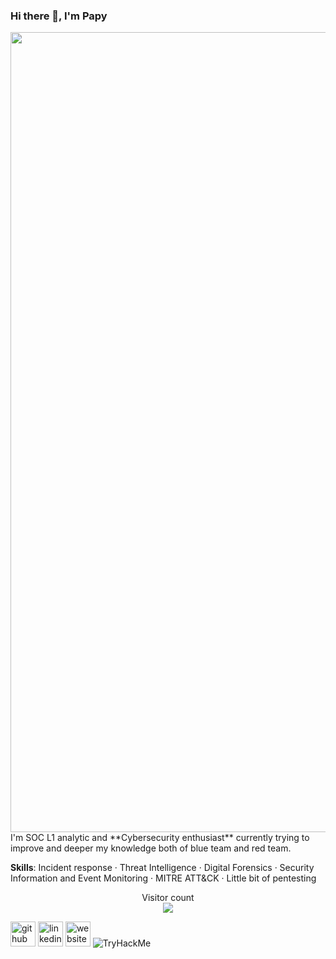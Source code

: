 ### Hi there 👋, I'm Papy
<div id="header" align="center">
  <img src="https://media3.giphy.com/media/v1.Y2lkPTc5MGI3NjExN2Z0d2JleG15dzhpcWNmZGU1OWg0dnJzNzNzYm1mejk0NWFyYzVtcCZlcD12MV9pbnRlcm5hbF9naWZfYnlfaWQmY3Q9Zw/0EgRbCAP31LDkY2mgo/giphy.webp" width="1280"/>
</div>
I'm SOC L1 analytic and **Cybersecurity enthusiast** currently trying to improve and deeper my knowledge both of blue team and red team.

**Skills**: Incident response · Threat Intelligence · Digital Forensics · Security Information and Event Monitoring · MITRE ATT&CK · Little bit of pentesting



<p align="center"> 
  Visitor count<br>
  <img src="https://profile-counter.glitch.me/tPapy/count.svg" />
</p>

[<img src='https://cdn.jsdelivr.net/npm/simple-icons@3.0.1/icons/github.svg' alt='github' height='40'>](https://github.com/tPapy)  [<img src='https://cdn.jsdelivr.net/npm/simple-icons@3.0.1/icons/linkedin.svg' alt='linkedin' height='40'>](https://www.linkedin.com/in/https://www.linkedin.com/in/padrta-tomas//)  [<img src='https://cdn.jsdelivr.net/npm/simple-icons@3.0.1/icons/icloud.svg' alt='website' height='40'>](www.papy.cz)  <img src="https://tryhackme-badges.s3.amazonaws.com/Sir.Papy.png" alt="TryHackMe">


